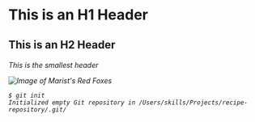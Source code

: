 # This is an H1 Header
<h2> This is an H2 Header
<h6> This is the smallest header

  ![Image of Marist's Red Foxes](https://upload.wikimedia.org/wikipedia/en/thumb/5/5b/Marist_Red_Foxes_logo.svg/1200px-Marist_Red_Foxes_logo.svg.png)

```
$ git init
Initialized empty Git repository in /Users/skills/Projects/recipe-repository/.git/
```
